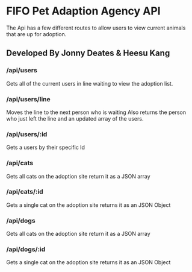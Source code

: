 #  FIFO Pet Adaption Agency API

The Api has a few different routes to allow users to view current animals that are up for adoption.


## Developed By Jonny Deates & Heesu Kang


### /api/users 
Gets all of the current users in line waiting to view the adoption list. 
### /api/users/line 
Moves the line to the next person who is waiting
Also returns the person who just left the line and an updated array of the users.
### /api/users/:id
Gets a users by their specific Id
### /api/cats
Gets all cats on the adoption site
return it as a JSON array
### /api/cats/:id
Gets a single cat on the adoption site
returns it as an JSON Object
### /api/dogs
Gets all cats on the adoption site
return it as a JSON array
### /api/dogs/:id
Gets a single cat on the adoption site
returns it as an JSON Object
